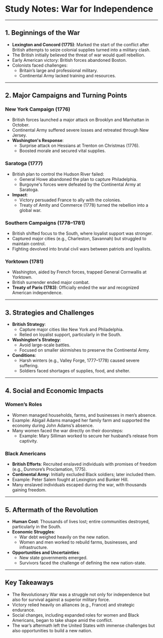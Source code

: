 # Study Notes: War for Independence

---

## **1. Beginnings of the War**

- **Lexington and Concord (1775)**: Marked the start of the conflict after British attempts to seize colonial supplies turned into a military clash.
- The British initially believed the threat of war would quell rebellion.
- Early American victory: British forces abandoned Boston.
- Colonists faced challenges:
  - Britain’s large and professional military.
  - Continental Army lacked training and resources.

---

## **2. Major Campaigns and Turning Points**

### **New York Campaign (1776)**

- British forces launched a major attack on Brooklyn and Manhattan in October.
- Continental Army suffered severe losses and retreated through New Jersey.
- **Washington's Response**:
  - Surprise attack on Hessians at Trenton on Christmas (1776).
  - Boosted morale and secured vital supplies.

### **Saratoga (1777)**

- British plan to control the Hudson River failed:
  - General Howe abandoned the plan to capture Philadelphia.
  - Burgoyne's forces were defeated by the Continental Army at Saratoga.
- **Impact**:
  - Victory persuaded France to ally with the colonies.
  - Treaty of Amity and Commerce (1778) turned the rebellion into a global war.

### **Southern Campaigns (1778–1781)**

- British shifted focus to the South, where loyalist support was stronger.
- Captured major cities (e.g., Charleston, Savannah) but struggled to maintain control.
- Fighting devolved into brutal civil wars between patriots and loyalists.

### **Yorktown (1781)**

- Washington, aided by French forces, trapped General Cornwallis at Yorktown.
- British surrender ended major combat.
- **Treaty of Paris (1783)**: Officially ended the war and recognized American independence.

---

## **3. Strategies and Challenges**

- **British Strategy**:
  - Capture major cities like New York and Philadelphia.
  - Relied on loyalist support, particularly in the South.
- **Washington's Strategy**:
  - Avoid large-scale battles.
  - Focused on smaller skirmishes to preserve the Continental Army.
- **Conditions**:
  - Harsh winters (e.g., Valley Forge, 1777–1778) caused severe suffering.
  - Soldiers faced shortages of supplies, food, and shelter.

---

## **4. Social and Economic Impacts**

### **Women’s Roles**

- Women managed households, farms, and businesses in men’s absence.
- Example: Abigail Adams managed her family farm and supported the economy during John Adams’s absence.
- Many women faced the war directly on their doorsteps:
  - Example: Mary Silliman worked to secure her husband’s release from captivity.

### **Black Americans**

- **British Efforts**: Recruited enslaved individuals with promises of freedom (e.g., Dunmore’s Proclamation, 1775).
- **Continental Army**: Initially excluded Black soldiers; later included them.
- Example: Peter Salem fought at Lexington and Bunker Hill.
- Many enslaved individuals escaped during the war, with thousands gaining freedom.

---

## **5. Aftermath of the Revolution**

- **Human Cost**: Thousands of lives lost; entire communities destroyed, particularly in the South.
- **Economic Struggles**:
  - War debt weighed heavily on the new nation.
  - Women and men worked to rebuild farms, businesses, and infrastructure.
- **Opportunities and Uncertainties**:
  - New state governments emerged.
  - Survivors faced the challenge of defining the new nation-state.

---

## **Key Takeaways**

- The Revolutionary War was a struggle not only for independence but also for survival against a superior military force.
- Victory relied heavily on alliances (e.g., France) and strategic endurance.
- Social changes, including expanded roles for women and Black Americans, began to take shape amid the conflict.
- The war’s aftermath left the United States with immense challenges but also opportunities to build a new nation.
